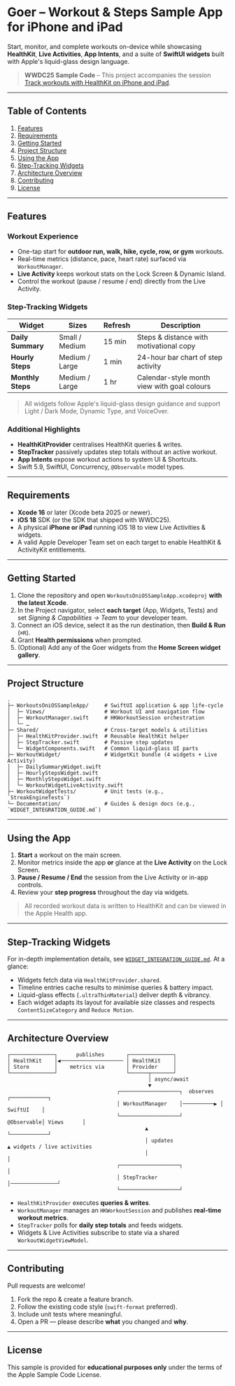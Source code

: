 # Goer – Workout & Steps Sample App for iPhone and iPad

Start, monitor, and complete workouts on-device while showcasing **HealthKit**, **Live Activities**, **App Intents**, and a suite of **SwiftUI widgets** built with Apple's liquid-glass design language.

> **WWDC25 Sample Code** – This project accompanies the session [Track workouts with HealthKit on iPhone and iPad](https://developer.apple.com/wwdc25/322/).

---

## Table of Contents
1. [Features](#features)
2. [Requirements](#requirements)
3. [Getting Started](#getting-started)
4. [Project Structure](#project-structure)
5. [Using the App](#using-the-app)
6. [Step-Tracking Widgets](#step-tracking-widgets)
7. [Architecture Overview](#architecture-overview)
8. [Contributing](#contributing)
9. [License](#license)

---

## Features

### Workout Experience
* One-tap start for **outdoor run, walk, hike, cycle, row, or gym** workouts.
* Real-time metrics (distance, pace, heart rate) surfaced via `WorkoutManager`.
* **Live Activity** keeps workout stats on the Lock Screen & Dynamic Island.
* Control the workout (pause / resume / end) directly from the Live Activity.

### Step-Tracking Widgets
| Widget | Sizes | Refresh | Description |
|---|---|---|---|
| **Daily Summary** | Small / Medium | 15 min | Steps & distance with motivational copy |
| **Hourly Steps** | Medium / Large | 1 min | 24-hour bar chart of step activity |
| **Monthly Steps** | Medium / Large | 1 hr | Calendar-style month view with goal colours |

> All widgets follow Apple's liquid-glass design guidance and support Light / Dark Mode, Dynamic Type, and VoiceOver.

### Additional Highlights
* **HealthKitProvider** centralises HealthKit queries & writes.
* **StepTracker** passively updates step totals without an active workout.
* **App Intents** expose workout actions to system UI & Shortcuts.
* Swift 5.9, SwiftUI, Concurrency, `@Observable` model types.

---

## Requirements
* **Xcode 16** or later (Xcode beta 2025 or newer).
* **iOS 18** SDK (or the SDK that shipped with WWDC25).
* A physical **iPhone or iPad** running iOS 18 to view Live Activities & widgets.
* A valid Apple Developer Team set on each target to enable HealthKit & ActivityKit entitlements.

---

## Getting Started

1. Clone the repository and open `WorkoutsOniOSSampleApp.xcodeproj` **with the latest Xcode**.
2. In the Project navigator, select **each target** (App, Widgets, Tests) and set *Signing & Capabilities → Team* to your developer team.
3. Connect an iOS device, select it as the run destination, then **Build & Run** (`⌘R`).
4. Grant **Health permissions** when prompted.
5. (Optional) Add any of the Goer widgets from the **Home Screen widget gallery**.

---

## Project Structure

```
.
├─ WorkoutsOniOSSampleApp/     # SwiftUI application & app life-cycle
│  ├─ Views/                   # Workout UI and navigation flow
│  ├─ WorkoutManager.swift     # HKWorkoutSession orchestration
│  └─ …
├─ Shared/                     # Cross-target models & utilities
│  ├─ HealthKitProvider.swift  # Reusable HealthKit helper
│  ├─ StepTracker.swift        # Passive step updates
│  └─ WidgetComponents.swift   # Common liquid-glass UI parts
├─ WorkoutWidget/              # WidgetKit bundle (4 widgets + Live Activity)
│  ├─ DailySummaryWidget.swift
│  ├─ HourlyStepsWidget.swift
│  ├─ MonthlyStepsWidget.swift
│  └─ WorkoutWidgetLiveActivity.swift
├─ WorkoutWidgetTests/         # Unit tests (e.g., `StreakEngineTests`)
└─ Documentation/              # Guides & design docs (e.g., `WIDGET_INTEGRATION_GUIDE.md`)
```

---

## Using the App
1. **Start** a workout on the main screen.
2. Monitor metrics inside the app **or** glance at the **Live Activity** on the Lock Screen.
3. **Pause / Resume / End** the session from the Live Activity or in-app controls.
4. Review your **step progress** throughout the day via widgets.

> All recorded workout data is written to HealthKit and can be viewed in the Apple Health app.

---

## Step-Tracking Widgets

For in-depth implementation details, see [`WIDGET_INTEGRATION_GUIDE.md`](./WIDGET_INTEGRATION_GUIDE.md). At a glance:

* Widgets fetch data via `HealthKitProvider.shared`.
* Timeline entries cache results to minimise queries & battery impact.
* Liquid-glass effects (`.ultraThinMaterial`) deliver depth & vibrancy.
* Each widget adapts its layout for available size classes and respects `ContentSizeCategory` and `Reduce Motion`.

---

## Architecture Overview

```
┌──────────────┐      publishes       ┌──────────────┐
│ HealthKit    │◀──────────────────── │ HealthKit    │
│ Store        │    metrics via       │ Provider     │
└──────────────┘                      └──────┬───────┘
                                             │ async/await
                                             ▼
                                   ┌───────────────────┐  observes  ┌────────────┐
                                   │ WorkoutManager    │──────────▶ │ SwiftUI    │
                                   └───────────────────┘   @Observable│ Views      │
                                            ▲                        └────────────┘
                                            │ updates                   ▲ widgets / live activities
                                            │                           │
                                   ┌───────────────────┐               │
                                   │ StepTracker       │───────────────┘
                                   └───────────────────┘
```

* `HealthKitProvider` executes **queries & writes**.
* `WorkoutManager` manages an `HKWorkoutSession` and publishes **real-time workout metrics**.
* `StepTracker` polls for **daily step totals** and feeds widgets.
* Widgets & Live Activities subscribe to state via a shared `WorkoutWidgetViewModel`.

---

## Contributing
Pull requests are welcome!

1. Fork the repo & create a feature branch.
2. Follow the existing code style (`swift-format` preferred).
3. Include unit tests where meaningful.
4. Open a PR — please describe **what** you changed and **why**.

---

## License
This sample is provided for **educational purposes only** under the terms of the Apple Sample Code License.
